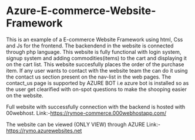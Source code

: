 # Azure-E-commerce-Website-Framework


This is an example of a E-commerce Website Framework using html, Css and Js for the frontend. 
The backendend in the website is connected through php language. 
This website is fully functional with login system, signup system and adding commodities(items) to the cart and displaying it on the cart list. 
This website succesfully places the order of the purchase item. 
If any user wants to contact with the website team the can do it using the contact us section present on the nav-list in the web pages.
The contact_us page is supported by AZURE BOT i.e azure bot is installed so as the user get clearified with on-spot questions to make the shooping easier on the website.     


Full website with successfully connection with the backend is hosted with 00webhost.
Link:-https://rymoe-commerce.000webhostapp.com/

The website can be viewed (ONLY VIEW) through AZURE
Link:- https://rymo.azurewebsites.net

